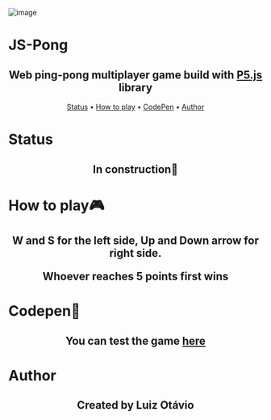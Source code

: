 ![image](https://user-images.githubusercontent.com/34630666/205960236-c95c582a-6fdf-44e0-ac48-166f53ca50a4.png)

# JS-Pong

<h2 align='center'>Web ping-pong multiplayer game build with <a href="https://p5js.org">P5.js</a> library</h2>

<p align="center">
 <a href="#status">Status</a> •
 <a href="#howto">How to play</a> • 
 <a href="#codepen">CodePen</a> • 
 <a href="#author">Author</a>
</p>

<h1 id='status'>Status</h1>

<h2 align='center'>In construction🚧</h2>

<h1 id='howto'>How to play🎮</h1>

<h2 align='center'>W and S for the left side, Up and Down arrow for right side. <p>Whoever reaches 5 points first wins</h2>

<h1 id='codepen'>Codepen🚀</h1>

<h2 align='center'>You can test the game <a href="https://codepen.io/ssenz/pen/oNymgbg">here</a></h2>

<h1 id='author'>Author</h1>

<h2 align='center'>Created by Luiz Otávio</h2>

